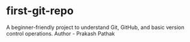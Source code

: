 # first-git-repo
A beginner-friendly project to understand Git, GitHub, and basic version control operations.
Author - Prakash Pathak
